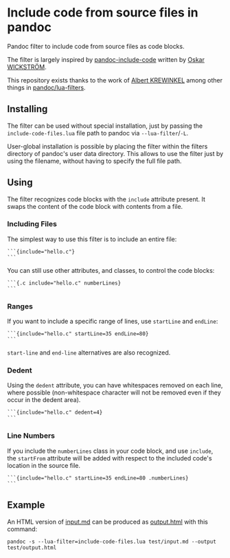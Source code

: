 Include code from source files in pandoc
========================================

Pandoc filter to include code from source files as code blocks.

The filter is largely inspired by
[pandoc-include-code](https://github.com/owickstrom/pandoc-include-code)
written by [Oskar WICKSTRÖM](https://github.com/owickstrom).

This repository exists thanks to the work of [Albert
KREWINKEL](https://github.com/tarleb/) among other things in
[pandoc/lua-filters](https://github.com/pandoc/lua-filters/issues/207).


## Installing

The filter can be used without special installation, just by passing
the `include-code-files.lua` file path to pandoc via
`--lua-filter`/`-L`.

User-global installation is possible by placing the filter within the
filters directory of pandoc's user data directory. This allows to use
the filter just by using the filename, without having to specify the
full file path.

## Using

The filter recognizes code blocks with the `include` attribute present. It
swaps the content of the code block with contents from a file.

### Including Files

The simplest way to use this filter is to include an entire file:

    ```{include="hello.c"}
    ```

You can still use other attributes, and classes, to control the code blocks:

    ```{.c include="hello.c" numberLines}
    ```

### Ranges

If you want to include a specific range of lines, use `startLine` and `endLine`:

    ```{include="hello.c" startLine=35 endLine=80}
    ```

`start-line` and `end-line` alternatives are also recognized.

### Dedent

Using the `dedent` attribute, you can have whitespaces removed on each line,
where possible (non-whitespace character will not be removed even if they occur
in the dedent area).

    ```{include="hello.c" dedent=4}
    ```

### Line Numbers

If you include the `numberLines` class in your code block, and use `include`,
the `startFrom` attribute will be added with respect to the included code's
location in the source file.

    ```{include="hello.c" startLine=35 endLine=80 .numberLines}
    ```

## Example

An HTML version of [input.md](test/input.md) can be produced as
[output.html](test/output.html) with this command:

    pandoc -s --lua-filter=include-code-files.lua test/input.md --output test/output.html


